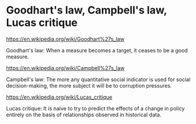 # Goodhart's law, Campbell's law, Lucas critique

https://en.wikipedia.org/wiki/Goodhart%27s_law

Goodhart's law: When a measure becomes a target, it ceases to be a good measure.

https://en.wikipedia.org/wiki/Campbell%27s_law

Campbell's law: The more any quantitative social indicator is used for social decision-making, the more subject it will be to corruption pressures.

https://en.wikipedia.org/wiki/Lucas_critique

Lucas critique: It is naive to try to predict the effects of a change in policy entirely on the basis of relationships observed in historical data.

